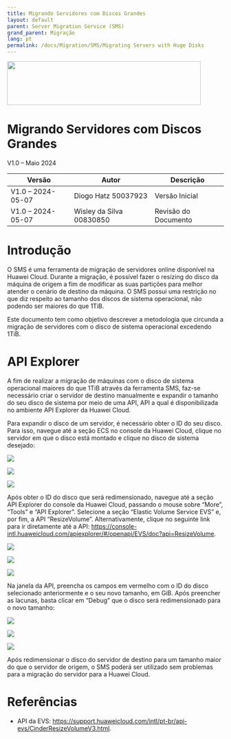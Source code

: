 ```yaml
---
title: Migrando Servidores com Discos Grandes
layout: default
parent: Server Migration Service (SMS)
grand_parent: Migração
lang: pt
permalink: /docs/Migration/SMS/Migrating Servers with Huge Disks
---
```

<img width="450px" height="102px" src="https://console-static.huaweicloud.com/static/authui/20210202115135/public/custom/images/logo-en.svg">

# Migrando Servidores com Discos Grandes

V1.0 – Maio 2024

| **Versão**        | **Autor**                | **Descrição**        |
| ----------------- | ------------------------ | -------------------- |
| V1.0 – 2024-05-07 | Diogo Hatz 50037923      | Versão Inicial       |
| V1.0 – 2024-05-07 | Wisley da Silva 00830850 | Revisão do Documento |

# Introdução

O SMS é uma ferramenta de migração de servidores online disponível na
Huawei Cloud. Durante a migração, é possível fazer o resizing do disco
da máquina de origem a fim de modificar as suas partições para melhor
atender o cenário de destino da máquina. O SMS possui uma restrição no
que diz respeito ao tamanho dos discos de sistema operacional, não
podendo ser maiores do que 1TiB.

Este documento tem como objetivo descrever a metodologia que circunda a
migração de servidores com o disco de sistema operacional excedendo
1TiB.

# API Explorer

A fim de realizar a migração de máquinas com o disco de sistema
operacional maiores do que 1TiB através da ferramenta SMS, faz-se
necessário criar o servidor de destino manualmente e expandir o tamanho
do seu disco de sistema por meio de uma API, API a qual é
disponibilizada no ambiente API Explorer da Huawei Cloud.

Para expandir o disco de um servidor, é necessário obter o ID do seu
disco. Para isso, navegue até a seção ECS no console da Huawei Cloud,
clique no servidor em que o disco está montado e clique no disco de
sistema desejado:

![](/huaweicloud-knowledge-base/assets/images/SMS-Migrating-Huge-Disks/media/image3.png)

![](/huaweicloud-knowledge-base/assets/images/SMS-Migrating-Huge-Disks/media/image4.png)

![](/huaweicloud-knowledge-base/assets/images/SMS-Migrating-Huge-Disks/media/image5.png)

Após obter o ID do disco que será redimensionado, navegue até a seção
API Explorer do console da Huawei Cloud, passando o mouse sobre “More”,
“Tools” e “API Explorer”. Selecione a seção “Elastic Volume Service
EVS” e, por fim, a API “ResizeVolume”. Alternativamente, clique no
seguinte link para ir diretamente até a API:
<https://console-intl.huaweicloud.com/apiexplorer/#/openapi/EVS/doc?api=ResizeVolume>.

![](/huaweicloud-knowledge-base/assets/images/SMS-Migrating-Huge-Disks/media/image6.png)

![](/huaweicloud-knowledge-base/assets/images/SMS-Migrating-Huge-Disks/media/image7.png)

![](/huaweicloud-knowledge-base/assets/images/SMS-Migrating-Huge-Disks/media/image8.png)

Na janela da API, preencha os campos em vermelho com o ID do disco
selecionado anteriormente e o seu novo tamanho, em GiB. Após preencher
as lacunas, basta clicar em “Debug” que o disco será redimensionado para
o novo tamanho:

![](/huaweicloud-knowledge-base/assets/images/SMS-Migrating-Huge-Disks/media/image9.png)

![](/huaweicloud-knowledge-base/assets/images/SMS-Migrating-Huge-Disks/media/image10.png)

![](/huaweicloud-knowledge-base/assets/images/SMS-Migrating-Huge-Disks/media/image11.png)

Após redimensionar o disco do servidor de destino para um tamanho maior
do que o servidor de origem, o SMS poderá ser utilizado sem problemas
para a migração do servidor para a Huawei Cloud.

# Referências

  - API da EVS:
    <https://support.huaweicloud.com/intl/pt-br/api-evs/CinderResizeVolumeV3.html>.

